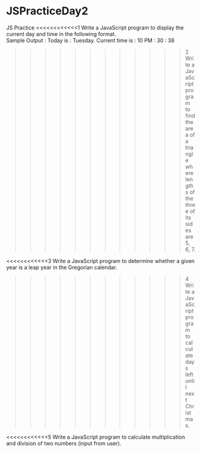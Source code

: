 # JSPracticeDay2

JS Practice
<<<<<<<<<<<<1	Write a JavaScript program to display the current day and time in the following format.  
	Sample Output : Today is : Tuesday. 
	Current time is : 10 PM : 30 : 38 
	
>>>>>>>>>>>>2	Write a JavaScript program to find the area of a triangle where lengths of the three of its sides are 5, 6, 7. 


<<<<<<<<<<<<3 	Write a JavaScript program to determine whether a given year is a leap year in the Gregorian calendar. 


>>>>>>>>>>>>4	Write a JavaScript program to calculate days left until next Christmas.  


<<<<<<<<<<<<5	Write a JavaScript program to calculate multiplication and division of two numbers (input from user). 
